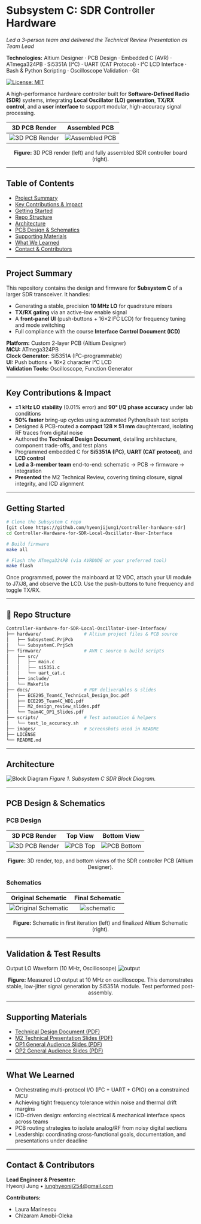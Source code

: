 
# Subsystem C: SDR Controller Hardware  
_Led a 3-person team and delivered the Technical Review Presentation as Team Lead_

**Technologies:**  Altium Designer · PCB Design · Embedded C (AVR) · ATmega324PB · Si5351A (I²C) · UART (CAT Protocol) · I²C LCD Interface · Bash & Python Scripting · Oscilloscope Validation · Git

[![License: MIT](https://img.shields.io/badge/license-MIT-blue.svg)](LICENSE)

A high-performance hardware controller built for **Software-Defined Radio (SDR)** systems, integrating **Local Oscillator (LO) generation**, **TX/RX control**, and a **user interface** to support modular, high-accuracy signal processing.


| 3D PCB Render                                   | Assembled PCB                                   |
|:------------------------------------------------:|:------------------------------------------------:|
| ![3D PCB Render](images/3D%20PCB%20render.png)   | ![Assembled PCB](images/assembled_pcb.png)       |

<p align="center"><b>Figure:</b> 3D PCB render (left) and fully assembled SDR controller board (right).</p>

---
## Table of Contents

- [Project Summary](#project-summary)  
- [Key Contributions & Impact](#key-contributions--impact)  
- [Getting Started](#getting-started)
- [Repo Structure](#repo-structure) 
- [Architecture](#architecture)  
- [PCB Design & Schematics](#pcb-design--schematics)  
- [Supporting Materials](#supporting-materials)  
- [What We Learned](#what-we-learned)  
- [Contact & Contributors](#contact--contributors)

---

## Project Summary

This repository contains the design and firmware for **Subsystem C** of a larger SDR transceiver. It handles:

- Generating a stable, precision **10 MHz LO** for quadrature mixers  
- **TX/RX gating** via an active-low enable signal  
- A **front-panel UI** (push-buttons + 16×2 I²C LCD) for frequency tuning and mode switching  
- Full compliance with the course **Interface Control Document (ICD)**  

**Platform:** Custom 2-layer PCB (Altium Designer)  
**MCU:** ATmega324PB  
**Clock Generator:** Si5351A (I²C-programmable)  
**UI:** Push buttons + 16×2 character I²C LCD  
**Validation Tools:** Oscilloscope, Function Generator  

---

## Key Contributions & Impact

- **±1 kHz LO stability** (0.01% error) and **90° I/Q phase accuracy** under lab conditions  
- **50% faster** bring-up cycles using automated Python/bash test scripts  
- Designed & PCB-routed a **compact 128 × 51 mm** daughtercard, isolating RF traces from digital noise  
- Authored the **Technical Design Document**, detailing architecture, component trade-offs, and test plans  
- Programmed embedded C for **Si5351A (I²C)**, **UART (CAT protocol)**, and **LCD control**  
- **Led a 3-member team** end-to-end: schematic → PCB → firmware → integration  
- **Presented** the M2 Technical Review, covering timing closure, signal integrity, and ICD alignment  

---

## Getting Started

```bash
# Clone the Subsystem C repo
[git clone https://github.com/hyeonjijung1/controller-hardware-sdr]
cd Controller-Hardware-for-SDR-Local-Oscillator-User-Interface

# Build firmware
make all

# Flash the ATmega324PB (via AVRDUDE or your preferred tool)
make flash
```
Once programmed, power the mainboard at 12 VDC, attach your UI module to J7/J8, and observe the LCD. Use the push-buttons to tune frequency and toggle TX/RX.

---

## 📁 Repo Structure

```bash
Controller-Hardware-for-SDR-Local-Oscillator-User-Interface/
├── hardware/                # Altium project files & PCB source
│   ├── SubsystemC.PrjPcb
│   └── SubsystemC.PrjSch
├── firmware/                # AVR C source & build scripts
│   ├── src/
│   │   ├── main.c
│   │   ├── si5351.c
│   │   └── uart_cat.c
│   ├── include/
│   └── Makefile
├── docs/                    # PDF deliverables & slides
│   ├── ECE295_Team4C_Technical_Design_Doc.pdf
│   ├── ECE295_Team4C_WD1.pdf
│   ├── M2_design_review_slides.pdf
│   └── Team4C_OP1_Slides.pdf
├── scripts/                 # Test automation & helpers
│   └── test_lo_accuracy.sh
├── images/                  # Screenshots used in README
├── LICENSE
└── README.md
```

---

## Architecture

![Block Diagram](https://github.com/hyeonjijung1/Past_Project/blob/main/Screenshot%202025-03-08%20204710.png)
*Figure 1. Subsystem C SDR Block Diagram.*

---

## PCB Design & Schematics 

### PCB Design 

| 3D PCB Render                                | Top View                                  | Bottom View                                   |
|:---------------------------------------------:|:------------------------------------------:|:----------------------------------------------:|
| ![3D PCB Render](images/3d_sdr.png)    | ![PCB Top](images/top_sdr.png)            | ![PCB Bottom](images/bottom_sdr.png)           |

<p align="center"><b>Figure:</b> 3D render, top, and bottom views of the SDR controller PCB (Altium Designer).</p>

### Schematics 


| Original Schematic                               | Final Schematic                                   |
|:------------------------------------------------:|:------------------------------------------------:|
| ![Original Schematic](images/original_schematic.png)   | ![schematic](images/sdr_schematic.png)       |
<p align="center"><b>Figure:</b> Schematic in first iteration (left) and finalized Altium Schematic (right).</p>

---

## Validation & Test Results

Output LO Waveform (10 MHz, Oscilloscope)
![output](images/Output%20LO%20waveforms%20demonstrating%20correct%20phase%20and%20amplitude.png)

<p align="center"><b>Figure:</b> Measured LO output at 10 MHz on oscilloscope. This demonstrates stable, low-jitter signal generation by Si5351A module. Test performed post-assembly.</p>

---

## Supporting Materials

-  [Technical Design Document (PDF)]([https://drive.google.com/file/d/1lXBYHzfA1NsGeK7o8hkGUYrSS2hV9RxU/view?usp=sharing])  
-  [M2 Technical Presentation Slides (PDF)]([https://drive.google.com/drive/u/0/folders/1bPhXOaGDvTHJFP-_4Y7tE-j0aOfVJy6w])
-  [OP1 General Audience Slides (PDF)]([https://drive.google.com/drive/u/0/folders/1bPhXOaGDvTHJFP-_4Y7tE-j0aOfVJy6w])
-  [OP2 General Audience Slides (PDF)]([https://drive.google.com/drive/u/0/folders/1bPhXOaGDvTHJFP-_4Y7tE-j0aOfVJy6w])

---

## What We Learned

- Orchestrating multi-protocol I/O (I²C + UART + GPIO) on a constrained MCU  
- Achieving tight frequency tolerance within noise and thermal drift margins  
- ICD-driven design: enforcing electrical & mechanical interface specs across teams  
- PCB routing strategies to isolate analog/RF from noisy digital sections  
- Leadership: coordinating cross-functional goals, documentation, and presentations under deadline  

---

## Contact & Contributors

**Lead Engineer & Presenter:**  
Hyeonji Jung • junghyeonji254@gmail.com  

**Contributors:**  
- Laura Marinescu  
- Chizaram Amobi-Oleka  

